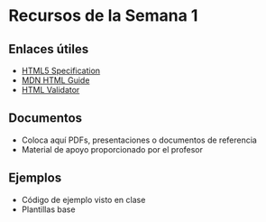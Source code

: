 # Recursos de la Semana 1

## Enlaces útiles
- [HTML5 Specification](https://html.spec.whatwg.org/)
- [MDN HTML Guide](https://developer.mozilla.org/en-US/docs/Web/HTML)
- [HTML Validator](https://validator.w3.org/)

## Documentos
- Coloca aquí PDFs, presentaciones o documentos de referencia
- Material de apoyo proporcionado por el profesor

## Ejemplos
- Código de ejemplo visto en clase
- Plantillas base
